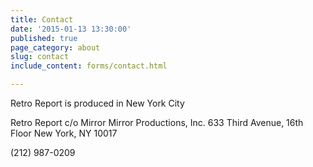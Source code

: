 ```yaml
---
title: Contact
date: '2015-01-13 13:30:00'
published: true
page_category: about
slug: contact
include_content: forms/contact.html

---
```

Retro Report is produced in New York City

Retro Report
c/o Mirror Mirror Productions, Inc.
633 Third Avenue, 16th Floor
New York, NY 10017

(212) 987-0209

